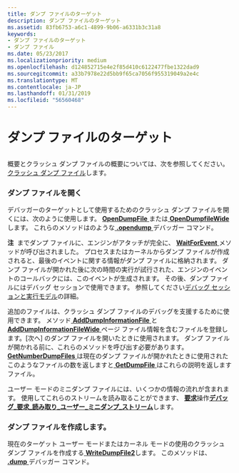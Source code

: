 ```yaml
---
title: ダンプ ファイルのターゲット
description: ダンプ ファイルのターゲット
ms.assetid: 83fb6753-a6c1-4899-9b06-a6331b3c31a8
keywords:
- ダンプ ファイルのターゲット
- ダンプ ファイル
ms.date: 05/23/2017
ms.localizationpriority: medium
ms.openlocfilehash: d124852715e4e2f85d410c6122477fbe1322dad9
ms.sourcegitcommit: a33b7978e22d5bb9f65ca7056f955319049a2e4c
ms.translationtype: MT
ms.contentlocale: ja-JP
ms.lasthandoff: 01/31/2019
ms.locfileid: "56560468"
---
```

# <a name="dump-file-targets"></a>ダンプ ファイルのターゲット


## <span id="ddk_dump_file_targets_dbx"></span><span id="DDK_DUMP_FILE_TARGETS_DBX"></span>


概要とクラッシュ ダンプ ファイルの概要については、次を参照してください。[クラッシュ ダンプ ファイル](crash-dump-files.md)します。

### <a name="span-idopeningdumpfilesspanspan-idopeningdumpfilesspanspan-idopeningdumpfilesspanopening-dump-files"></a><span id="Opening_Dump_Files"></span><span id="opening_dump_files"></span><span id="OPENING_DUMP_FILES"></span>ダンプ ファイルを開く

デバッガーのターゲットとして使用するためのクラッシュ ダンプ ファイルを開くには、次のように使用します。 [ **OpenDumpFile** ](https://msdn.microsoft.com/library/windows/hardware/ff552322)または[ **OpenDumpfileWide**](https://msdn.microsoft.com/library/windows/hardware/ff552324)します。 これらのメソッドはのような[ **.opendump** ](-opendump--open-dump-file-.md)デバッガー コマンド。

**注**  までダンプ ファイルに、エンジンがアタッチが完全に、 [ **WaitForEvent** ](https://msdn.microsoft.com/library/windows/hardware/ff561229)メソッドが呼び出されました。 プロセスまたはカーネルからダンプ ファイルが作成されると、最後のイベントに関する情報がダンプ ファイルに格納されます。 ダンプ ファイルが開かれた後に次の時間の実行が試行された、エンジンのイベントのコールバックには、このイベントが生成されます。 その後、ダンプ ファイルにはデバッグ セッションで使用できます。 参照してください[デバッグ セッションと実行モデル](debugging-session-and-execution-model.md)の詳細。

 

追加のファイルは、クラッシュ ダンプ ファイルのデバッグを支援するために使用できます。 メソッド[ **AddDumpInformationFile** ](https://msdn.microsoft.com/library/windows/hardware/ff537865)と[ **AddDumpInformationFileWide** ](https://msdn.microsoft.com/library/windows/hardware/ff537874)ページ ファイル情報を含むファイルを登録します。[次へ] のダンプ ファイルを開いたときに使用されます。 ダンプ ファイルが開かれる前に、これらのメソッドを呼び出す必要があります。 [**GetNumberDumpFiles** ](https://msdn.microsoft.com/library/windows/hardware/ff547887)は現在のダンプ ファイルが開かれたときに使用されたこのようなファイルの数を返しますと[ **GetDumpFile** ](https://msdn.microsoft.com/library/windows/hardware/ff546586)はこれらの説明を返しますファイル。

ユーザー モードのミニダンプ ファイルには、いくつかの情報の流れが含まれます。 使用してこれらのストリームを読み取ることができます、 [**要求**](https://msdn.microsoft.com/library/windows/hardware/ff554564)操作[**デバッグ\_要求\_読み取り\_ユーザー\_ミニダンプ\_ストリーム**](https://msdn.microsoft.com/library/windows/hardware/ff541575)します。

### <a name="span-idcreatingdumpfilesspanspan-idcreatingdumpfilesspanspan-idcreatingdumpfilesspancreating-dump-files"></a><span id="Creating_Dump_Files"></span><span id="creating_dump_files"></span><span id="CREATING_DUMP_FILES"></span>ダンプ ファイルを作成します。

現在のターゲット ユーザー モードまたはカーネル モードの使用のクラッシュ ダンプ ファイルを作成する[ **WriteDumpFile2**](https://msdn.microsoft.com/library/windows/hardware/ff561382)します。 このメソッドは、 [ **.dump** ](-dump--create-dump-file-.md)デバッガー コマンド。

 

 





